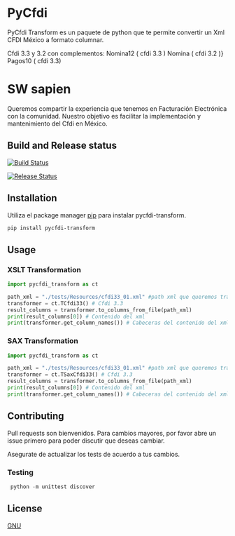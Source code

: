 # PyCfdi

PyCfdi Transform es un paquete de python que te permite convertir un Xml CFDI México a formato columnar.

Cfdi 3.3 y 3.2 con complementos:
    Nomina12 ( cfdi 3.3 )
    Nomina ( cfdi 3.2 )}
    Pagos10 ( cfdi 3.3)

# SW sapien

Queremos compartir la experiencia que tenemos en Facturación Electrónica con la comunidad. Nuestro objetivo es facilitar la implementación y mantenimiento del Cfdi en México.

## Build and Release status
[![Build Status](https://dev.azure.com/smarterwebci/SW%20sapien%20Open%20Source/_apis/build/status/swsapien.pycfdi-transform?branchName=master)](https://dev.azure.com/smarterwebci/SW%20sapien%20Open%20Source/_build/latest?definitionId=219&branchName=master)

[![Release Status](https://vsrm.dev.azure.com/smarterwebci/_apis/public/Release/badge/936fc2c5-c28f-4b30-9352-b4605790fdc8/1/1)](https://vsrm.dev.azure.com/smarterwebci/_apis/public/Release/badge/936fc2c5-c28f-4b30-9352-b4605790fdc8/1/1)

## Installation

Utiliza el package manager [pip](https://pip.pypa.io/en/stable/) para instalar pycfdi-transform.

```bash
pip install pycfdi-transform
```

## Usage
### XSLT Transformation
```python
import pycfdi_transform as ct

path_xml = "./tests/Resources/cfdi33_01.xml" #path xml que queremos transformar
transformer = ct.TCfdi33() # Cfdi 3.3
result_columns = transformer.to_columns_from_file(path_xml)
print(result_columns[0]) # Contenido del xml
print(transformer.get_column_names()) # Cabeceras del contenido del xml
```
### SAX Transformation
```python
import pycfdi_transform as ct

path_xml = "./tests/Resources/cfdi33_01.xml" #path xml que queremos transformar
transformer = ct.TSaxCfdi33() # Cfdi 3.3
result_columns = transformer.to_columns_from_file(path_xml)
print(result_columns[0]) # Contenido del xml
print(transformer.get_column_names()) # Cabeceras del contenido del xml
```

## Contributing
Pull requests son bienvenidos. Para cambios mayores, por favor abre un issue primero para poder discutir que deseas cambiar.

Asegurate de actualizar los tests de acuerdo a tus cambios.

### Testing
```python
 python -m unittest discover
```

## License
[GNU](https://www.gnu.org/licenses/gpl-3.0.html)
